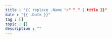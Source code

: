 ```yaml
---
title : "{{ replace .Name "-" " " | title }}"
date : "{{ .Date }}"
tag : []
topic : []
description : ""
---
```

